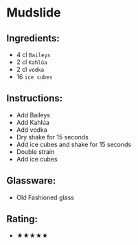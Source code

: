 # Mudslide

## Ingredients:
- 4 cl `Baileys`
- 2 cl `Kahlúa`
- 2 cl `vodka`
- 16 `ice cubes`

## Instructions:
- Add Baileys
- Add Kahlúa
- Add vodka
- Dry shake for 15 seconds
- Add ice cubes and shake for 15 seconds
- Double strain
- Add ice cubes

## Glassware:
- Old Fashioned glass

## Rating:
- ★★★★★